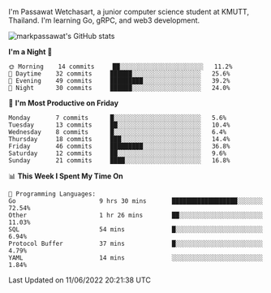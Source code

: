 
I'm Passawat Wetchasart, a junior computer science student at KMUTT, Thailand. I'm learning Go, gRPC, and web3 development.


![markpassawat's GitHub stats](https://github-readme-stats.vercel.app/api?username=markpassawat&show_icons=true&theme=radical)

<!--START_SECTION:waka-->
**I'm a Night 🦉** 

```text
🌞 Morning    14 commits     ██░░░░░░░░░░░░░░░░░░░░░░░   11.2% 
🌆 Daytime    32 commits     ██████░░░░░░░░░░░░░░░░░░░   25.6% 
🌃 Evening    49 commits     █████████░░░░░░░░░░░░░░░░   39.2% 
🌙 Night      30 commits     ██████░░░░░░░░░░░░░░░░░░░   24.0%

```
📅 **I'm Most Productive on Friday** 

```text
Monday       7 commits      █░░░░░░░░░░░░░░░░░░░░░░░░   5.6% 
Tuesday      13 commits     ██░░░░░░░░░░░░░░░░░░░░░░░   10.4% 
Wednesday    8 commits      █░░░░░░░░░░░░░░░░░░░░░░░░   6.4% 
Thursday     18 commits     ███░░░░░░░░░░░░░░░░░░░░░░   14.4% 
Friday       46 commits     █████████░░░░░░░░░░░░░░░░   36.8% 
Saturday     12 commits     ██░░░░░░░░░░░░░░░░░░░░░░░   9.6% 
Sunday       21 commits     ████░░░░░░░░░░░░░░░░░░░░░   16.8%

```


📊 **This Week I Spent My Time On** 

```text
💬 Programming Languages: 
Go                       9 hrs 30 mins       ██████████████████░░░░░░░   72.54% 
Other                    1 hr 26 mins        ██░░░░░░░░░░░░░░░░░░░░░░░   11.03% 
SQL                      54 mins             █░░░░░░░░░░░░░░░░░░░░░░░░   6.94% 
Protocol Buffer          37 mins             █░░░░░░░░░░░░░░░░░░░░░░░░   4.79% 
YAML                     14 mins             ░░░░░░░░░░░░░░░░░░░░░░░░░   1.84%

```


 Last Updated on 11/06/2022 20:21:38 UTC
<!--END_SECTION:waka-->

<!--
**markpassawat/markpassawat** is a ✨ _special_ ✨ repository because its `README.md` (this file) appears on your GitHub profile.

Here are some ideas to get you started:

- 🔭 I’m currently working on ...
- 🌱 I’m currently learning ...
- 👯 I’m looking to collaborate on ...
- 🤔 I’m looking for help with ...
- 💬 Ask me about ...
- 📫 How to reach me: ...
- 😄 Pronouns: He/Him
- ⚡ Fun fact: ...
-->
